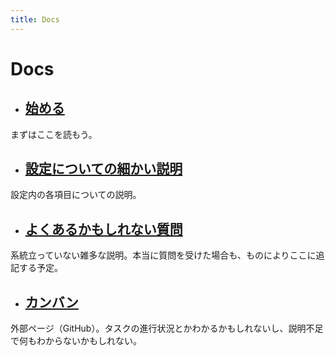 ```yaml
---
title: Docs
---
```


# Docs

* ## [始める](/docs/getting-started/)
まずはここを読もう。
* ## [設定についての細かい説明](http://example.com/)
設定内の各項目についての説明。
* ## [よくあるかもしれない質問](http://example.com/)
系統立っていない雑多な説明。本当に質問を受けた場合も、ものによりここに追記する予定。
* ## [カンバン](https://github.com/orgs/hiyok0/projects/1/views/1)
外部ページ（GitHub）。タスクの進行状況とかわかるかもしれないし、説明不足で何もわからないかもしれない。
